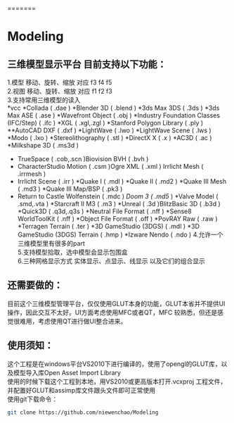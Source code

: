 =======
# Modeling
三维模型显示平台 目前支持以下功能：<br>
-------
1.模型 移动、旋转、缩放 对应 f3 f4 f5<br> 
2.视图 移动、旋转、缩放 对应 f1 f2 f3<br>
3.支持常用三维模型的读入<br>
*vcc
*Collada ( .dae )
*Blender 3D ( .blend )
*3ds Max 3DS ( .3ds )
*3ds Max ASE ( .ase )
*Wavefront Object ( .obj )
*Industry Foundation Classes (IFC/Step) ( .ifc )
*XGL ( .xgl,.zgl )
*Stanford Polygon Library ( .ply )
**AutoCAD DXF ( .dxf )
*LightWave ( .lwo )
*LightWave Scene ( .lws )
*Modo ( .lxo )
*Stereolithography ( .stl )
*DirectX X ( .x )
*AC3D ( .ac )
*Milkshape 3D ( .ms3d )
* TrueSpace ( .cob,.scn )Biovision BVH ( .bvh )
* CharacterStudio Motion ( .csm )Ogre XML ( .xml )
Irrlicht Mesh ( .irrmesh )
* Irrlicht Scene ( .irr )
*Quake I ( .mdl )
*Quake II ( .md2 )
*Quake III Mesh ( .md3 )
*Quake III Map/BSP ( .pk3 )
* Return to Castle Wolfenstein ( .mdc )
*Doom 3 ( .md5* )
*Valve Model ( .smd,.vta )
*Starcraft II M3 ( .m3 )
*Unreal ( .3d )BlitzBasic 3D ( .b3d )
*Quick3D ( .q3d,.q3s )
*Neutral File Format ( .nff )
*Sense8 WorldToolKit ( .nff )
*Object File Format ( .off )
*PovRAY Raw ( .raw )
*Terragen Terrain ( .ter )
*3D GameStudio (3DGS) ( .mdl )
*3D GameStudio (3DGS) Terrain ( .hmp )
*Izware Nendo ( .ndo )
4.允许一个三维模型里有很多的part<br>
5.支持模型拾取，选中模型会显示包围盒<br>
6.三种网格显示方式 实体显示、点显示、线显示 以及它们的组合显示<br>

还需要做的：
-------
目前这个三维模型管理平台，仅仅使用GLUT本身的功能，GLUT本省并不提供UI操作，因此交互不太好。UI方面考虑使用MFC或者QT，MFC 较熟悉，但还是感觉很难用，考虑使用QT进行做UI整合进来。

使用须知：
-------
这个工程是在windows平台VS2010下进行编译的，使用了opengl的GLUT库，以及模型导入库Open Asset Import Library<br>
使用的时候下载这个工程到本地，用VS2010或更高版本打开.vcxproj 工程文件，并配置好GLUT和assimp库文件跟头文件即可正常使用<br>
使用git下载命令：<br>
```Bash
git clone https://github.com/niewenchao/Modeling
```

